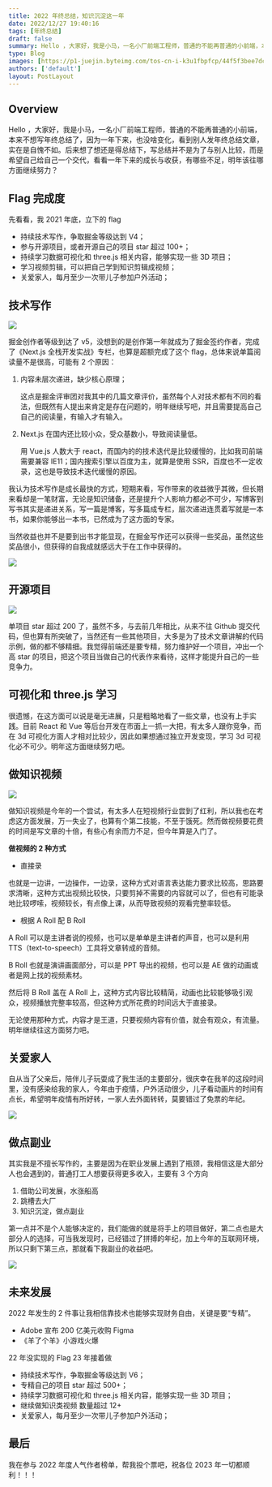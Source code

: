```yaml
---
title: 2022 年终总结，知识沉淀这一年
date: 2022/12/27 19:40:16
tags: [年终总结]
draft: false
summary: Hello ，大家好，我是小马，一名小厂前端工程师，普通的不能再普通的小前端，本来不想写年终总结了，因为一年下来，也没啥变化。
type: Blog
images: [https://p1-juejin.byteimg.com/tos-cn-i-k3u1fbpfcp/44f5f3bee7dc4adcaed2f2cd04c985ed~tplv-k3u1fbpfcp-watermark.image?, ]
authors: ['default']
layout: PostLayout
---
```


## Overview


Hello ，大家好，我是小马，一名小厂前端工程师，普通的不能再普通的小前端，本来不想写年终总结了，因为一年下来，也没啥变化，看到别人发年终总结文章，实在是自愧不如。后来想了想还是得总结下，写总结并不是为了与别人比较，而是希望自己给自己一个交代，看看一年下来的成长与收获，有哪些不足，明年该往哪方面继续努力？

## Flag 完成度

先看看，我 2021 年底，立下的 flag

- 持续技术写作，争取掘金等级达到 V4；
- 参与开源项目，或者开源自己的项目 star 超过 100+；
- 持续学习数据可视化和 three.js 相关内容，能够实现一些 3D 项目；
- 学习视频剪辑，可以把自己学到知识剪辑成视频；
- 关爱家人，每月至少一次带儿子参加户外活动；

## 技术写作

![](https://p3-juejin.byteimg.com/tos-cn-i-k3u1fbpfcp/48a986a30f8b4a6fbd558c8276ff8630~tplv-k3u1fbpfcp-zoom-1.image)

掘金创作者等级到达了 v5，没想到的是创作第一年就成为了掘金签约作者，完成了《Next.js 全栈开发实战》专栏，也算是超额完成了这个 flag，总体来说单篇阅读量不是很高，可能有 2 个原因：

1. 内容未层次递进，缺少核心原理；

   这点是掘金评审团对我其中的几篇文章评价，虽然每个人对技术都有不同的看法，但既然有人提出来肯定是存在问题的，明年继续写吧，并且需要提高自己自己的阅读量，有输入才有输入。

2. Next.js 在国内还比较小众，受众基数小，导致阅读量低。

   用 Vue.js 人数大于 react，而国内的的技术迭代是比较缓慢的，比如我司前端需要兼容 IE11；国内搜索引擎以百度为主，就算是使用 SSR，百度也不一定收录，这也是导致技术迭代缓慢的原因。

我认为技术写作是成长最快的方式，短期来看，写作带来的收益微乎其微，但长期来看却是一笔财富，无论是知识储备，还是提升个人影响力都必不可少，写博客到写书其实是递进关系，写一篇是博客，写多篇成专栏，层次递进连贯着写就是一本书，如果你能够出一本书，已然成为了这方面的专家。

当然收益也并不是要到出书才能显现，在掘金写作还可以获得一些奖品，虽然这些奖品很小，但获得的自我成就感远大于在工作中获得的。

![](https://p1-juejin.byteimg.com/tos-cn-i-k3u1fbpfcp/66a0148b7ead455b9db72d9b5af802c4~tplv-k3u1fbpfcp-zoom-in-crop-mark:3024:0:0:0.awebp)

## 开源项目

![](https://p3-juejin.byteimg.com/tos-cn-i-k3u1fbpfcp/0cc6e929906647a3865f8a888f7e4325~tplv-k3u1fbpfcp-zoom-1.image)

单项目 star 超过 200 了，虽然不多，与去前几年相比，从来不往 Github 提交代码，但也算有所突破了，当然还有一些其他项目，大多是为了技术文章讲解的代码示例，做的都不够精细。我觉得前端还是要专精，努力维护好一个项目，冲出一个高 star 的项目，把这个项目当做自己的代表作来看待，这样才能提升自己的一些竞争力。

## 可视化和 three.js 学习

很遗憾，在这方面可以说是毫无进展，只是粗略地看了一些文章，也没有上手实践。目前 React 和 Vue 等后台开发在市面上一抓一大把，有太多人跟你竞争，而在 3d 可视化方面人才相对比较少，因此如果想通过独立开发变现，学习 3d 可视化必不可少。明年这方面继续努力吧。

## 做知识视频

![](https://p3-juejin.byteimg.com/tos-cn-i-k3u1fbpfcp/475a227b07ce4735ab8541122dd73cb1~tplv-k3u1fbpfcp-zoom-1.image)

做知识视频是今年的一个尝试，有太多人在短视频行业尝到了红利，所以我也在考虑这方面发展，万一失业了，也算有个第二技能，不至于饿死。然而做视频要花费的时间是写文章的十倍，有些心有余而力不足，但今年算是入门了。

**做视频的 2 种方式**

- 直接录

也就是一边讲，一边操作，一边录，这种方式对语言表达能力要求比较高，思路要求清晰，这种方式出视频比较快，只要剪掉不需要的内容就可以了，但也有可能录地比较啰嗦，视频较长，有点像上课，从而导致视频的观看完整率较低。

- 根据 A Roll 配 B Roll

A Roll 可以是主讲者说的视频，也可以是单单是主讲者的声音，也可以是利用 TTS（text-to-speech）工具将文章转成的音频。

B Roll 也就是演讲画面部分，可以是 PPT 导出的视频，也可以是 AE 做的动画或者是网上找的视频素材。

然后将 B Roll 盖在 A Roll 上，这种方式内容比较精简，动画也比较能够吸引观众，视频播放完整率较高，但这种方式所花费的时间远大于直接录。

无论使用那种方式，内容才是王道，只要视频内容有价值，就会有观众，有流量。明年继续往这方面努力吧。

## 关爱家人

自从当了父亲后，陪伴儿子玩耍成了我生活的主要部分，很庆幸在我羊的这段时间里，没有感染给我的家人，今年由于疫情，户外活动很少，儿子看动画片的时间有点长，希望明年疫情有所好转，一家人去外面转转，莫要错过了免票的年纪。

![](https://p9-juejin.byteimg.com/tos-cn-i-k3u1fbpfcp/ca55510b2629446cae355c79791bdfc0~tplv-k3u1fbpfcp-watermark.image?)

## 做点副业

其实我是不擅长写作的，主要是因为在职业发展上遇到了瓶颈，我相信这是大部分人也会遇到的，普通打工人想要获得更多收入，主要有 3 个方向

1. 借助公司发展，水涨船高
2. 跳槽去大厂
3. 知识沉淀，做点副业

第一点并不是个人能够决定的，我们能做的就是将手上的项目做好，第二点也是大部分人的选择，可当我发现时，已经错过了拼搏的年纪，加上今年的互联网环境，所以只剩下第三点，那就看下我副业的收益吧。

![](https://p3-juejin.byteimg.com/tos-cn-i-k3u1fbpfcp/967d7ea7eb2b49da824bb9ec31250671~tplv-k3u1fbpfcp-zoom-1.image)

## 未来发展

2022 年发生的 2 件事让我相信靠技术也能够实现财务自由，关键是要“专精”。

- Adobe 宣布 200 亿美元收购 Figma
- 《羊了个羊》小游戏火爆

22 年没实现的 Flag 23 年接着做

- 持续技术写作，争取掘金等级达到 V6；
- 专精自己的项目 star 超过 500+；
- 持续学习数据可视化和 three.js 相关内容，能够实现一些 3D 项目；
- 继续做知识类视频 数量超过 12+
- 关爱家人，每月至少一次带儿子参加户外活动；

## 最后

我在参与 2022 年度人气作者榜单，帮我投个票吧，祝各位 2023 年一切都顺利！！！
